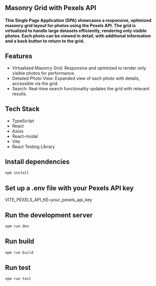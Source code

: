 ## Masonry Grid with Pexels API

#### This Single Page Application (SPA) showcases a responsive, optimized masonry grid layout for photos using the Pexels API. The grid is virtualized to handle large datasets efficiently, rendering only visible photos. Each photo can be viewed in detail, with additional information and a back button to return to the grid.

## Features
- Virtualized Masonry Grid: Responsive and optimized to render only visible photos for performance.
- Detailed Photo View: Expanded view of each photo with details, accessible via the grid.
- Search: Real-time search functionality updates the grid with relevant results.

## Tech Stack
- TypeScript
- React
- Axios
- React-modal
- Vite
- React Testing Library

## Install dependencies
```bash
npm install
```
## Set up a .env file with your Pexels API key
VITE_PEXELS_API_KE=your_pexels_api_key

## Run the development server
```bash
npm run dev
```
## Run build
```bash
npm run build
```
## Run test
```bash
npm run test
```
